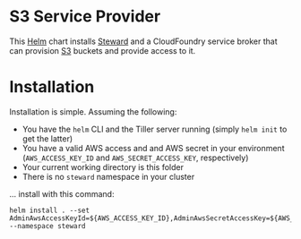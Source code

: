 
# S3 Service Provider

This [Helm](https://github.com/kubernetes/helm) chart installs [Steward](https://github.com/deis/steward) and a CloudFoundry service broker that can provision [S3](https://aws.amazon.com/s3/) buckets and provide access to it.

# Installation

Installation is simple. Assuming the following:

- You have the `helm` CLI and the Tiller server running (simply `helm init` to get the latter)
- You have a valid AWS access and and AWS secret in your environment (`AWS_ACCESS_KEY_ID` and `AWS_SECRET_ACCESS_KEY`, respectively)
- Your current working directory is this folder
- There is no `steward` namespace in your cluster

... install with this command:

```console
helm install . --set AdminAwsAccessKeyId=${AWS_ACCESS_KEY_ID},AdminAwsSecretAccessKey=${AWS_SECRET_ACCESS_KEY} --namespace steward
```
